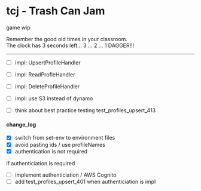 # tcj - Trash Can Jam

game
wip

Remember the good old times in your classroom.  
The clock has 3 seconds left... 3 ... 2 ... 1 DAGGER!!!
___

- [ ] impl: UpsertProfileHandler
- [ ] impl: ReadProfleHandler
- [ ] impl: DeleteProfileHandler
- [ ] impl: use S3 instead of dynamo
- [ ] think about best practice testing test_profiles_upsert_413


#### change_log
- [x] switch from set-env to environment files
- [x] avoid pasting ids / use profileNames
- [x] authentication is not required

if authenticiation is required
- [ ] implement authenticiation / AWS Cognito
- [ ] add test_profiles_upsert_401 when authenticiation is impl
